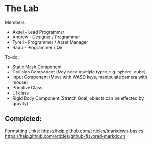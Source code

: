 The Lab
=======

Members:
- Aksel - Lead Programmer
- Andrew - Designer / Programmer
- Tyrell - Programmer / Asset Manager
- Radu - Programmer / QA

To-do:
- Static Mesh Component
- Collision Component (May need multiple types e.g. sphere, cube)
- Input Component (Move with WASD keys, manipulate camera with mouse)
- Primitive Class
- UI class
- Rigid Body Component (Stretch Goal, objects can be effected by gravity)

Completed:
- 


Formatting Links:
https://help.github.com/articles/markdown-basics
https://help.github.com/articles/github-flavored-markdown
